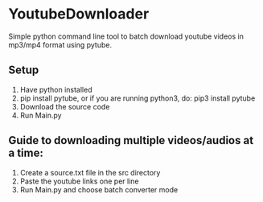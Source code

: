 # YoutubeDownloader
Simple python command line tool to batch download youtube videos in mp3/mp4 format using pytube.

## Setup
1. Have python installed 
2. pip install pytube, or if you are running python3, do: pip3 install pytube
3. Download the source code
4. Run Main.py

## Guide to downloading multiple videos/audios at a time:
1. Create a source.txt file in the src directory
2. Paste the youtube links one per line
3. Run Main.py and choose batch converter mode
